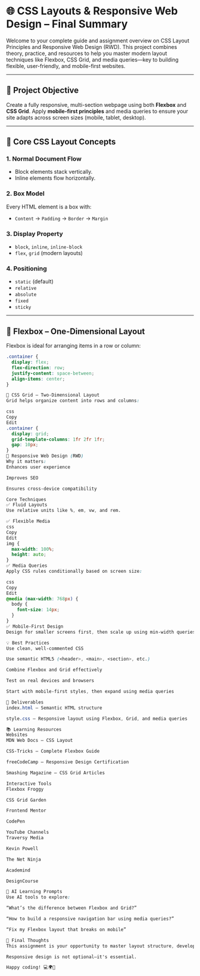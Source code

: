
# 🌐 CSS Layouts & Responsive Web Design – Final Summary

Welcome to your complete guide and assignment overview on CSS Layout Principles and Responsive Web Design (RWD). This project combines theory, practice, and resources to help you master modern layout techniques like Flexbox, CSS Grid, and media queries—key to building flexible, user-friendly, and mobile-first websites.

---

## 🎯 Project Objective

Create a fully responsive, multi-section webpage using both **Flexbox** and **CSS Grid**. Apply **mobile-first principles** and media queries to ensure your site adapts across screen sizes (mobile, tablet, desktop).

---

## 🧱 Core CSS Layout Concepts

### 1. Normal Document Flow
- Block elements stack vertically.
- Inline elements flow horizontally.

### 2. Box Model
Every HTML element is a box with:
- `Content` → `Padding` → `Border` → `Margin`

### 3. Display Property
- `block`, `inline`, `inline-block`
- `flex`, `grid` (modern layouts)

### 4. Positioning
- `static` (default)
- `relative`
- `absolute`
- `fixed`
- `sticky`

---

## 🔧 Flexbox – One-Dimensional Layout

Flexbox is ideal for arranging items in a row or column:

```css
.container {
  display: flex;
  flex-direction: row;
  justify-content: space-between;
  align-items: center;
}

🔳 CSS Grid – Two-Dimensional Layout
Grid helps organize content into rows and columns:

css
Copy
Edit
.container {
  display: grid;
  grid-template-columns: 1fr 2fr 1fr;
  gap: 10px;
}
📱 Responsive Web Design (RWD)
Why it matters:
Enhances user experience

Improves SEO

Ensures cross-device compatibility

Core Techniques
✅ Fluid Layouts
Use relative units like %, em, vw, and rem.

✅ Flexible Media
css
Copy
Edit
img {
  max-width: 100%;
  height: auto;
}
✅ Media Queries
Apply CSS rules conditionally based on screen size:

css
Copy
Edit
@media (max-width: 768px) {
  body {
    font-size: 14px;
  }
}
✅ Mobile-First Design
Design for smaller screens first, then scale up using min-width queries.

💡 Best Practices
Use clean, well-commented CSS

Use semantic HTML5 (<header>, <main>, <section>, etc.)

Combine Flexbox and Grid effectively

Test on real devices and browsers

Start with mobile-first styles, then expand using media queries

📂 Deliverables
index.html – Semantic HTML structure

style.css – Responsive layout using Flexbox, Grid, and media queries

📚 Learning Resources
Websites
MDN Web Docs – CSS Layout

CSS-Tricks – Complete Flexbox Guide

freeCodeCamp – Responsive Design Certification

Smashing Magazine – CSS Grid Articles

Interactive Tools
Flexbox Froggy

CSS Grid Garden

Frontend Mentor

CodePen

YouTube Channels
Traversy Media

Kevin Powell

The Net Ninja

Academind

DesignCourse

🤖 AI Learning Prompts
Use AI tools to explore:

“What’s the difference between Flexbox and Grid?”

“How to build a responsive navigation bar using media queries?”

“Fix my Flexbox layout that breaks on mobile”

🚀 Final Thoughts
This assignment is your opportunity to master layout structure, develop visual consistency, and create web pages that feel professional and dynamic—across any screen.

Responsive design is not optional—it's essential.

Happy coding! 💻🌍📱